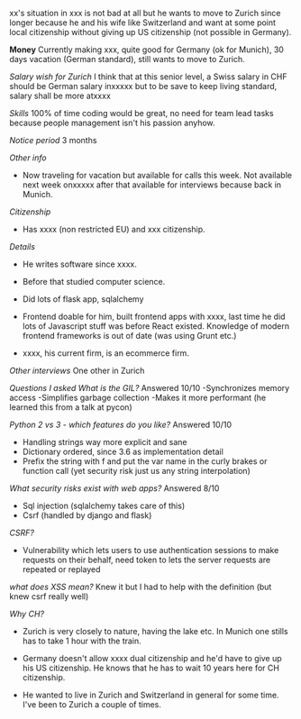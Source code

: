 
xx's situation in xxx is not bad at all but he wants to move to Zurich since longer because he and his wife like Switzerland and want at some point local citizenship without giving up US citizenship (not possible in Germany).


**Money**
Currently making xxx, quite good for Germany (ok for Munich), 30 days vacation (German standard), still wants to move to Zurich.

*Salary wish for Zurich*
I think that at this senior level, a Swiss salary in CHF should be German salary inxxxxx  but to be save to keep living standard, salary shall be more atxxxx

*Skills*
100% of time coding would be great, no need for team lead tasks because people management isn't his passion anyhow.

*Notice period*
3 months

*Other info*
- Now traveling for vacation but available for calls this week. Not available next week onxxxxx after that available for interviews because back in Munich.

*Citizenship*
- Has xxxx (non restricted EU) and xxx citizenship.

*Details*
- He writes software since xxxx.

- Before that studied computer science.

- Did lots of flask app, sqlalchemy

- Frontend doable for him, built frontend apps with xxxx, last time he did lots of Javascript stuff was before React existed. Knowledge of modern frontend frameworks is out of date (was using Grunt etc.)

- xxxx, his current firm, is an ecommerce firm.

*Other interviews*
One other in Zurich

*Questions I asked*
*What is the GIL?*
Answered 10/10
-Synchronizes memory access
-Simplifies garbage collection
-Makes it more performant
(he learned this from a talk at pycon)

*Python 2 vs 3 - which features do you like?*
Answered 10/10
- Handling strings way more explicit and sane
- Dictionary ordered, since 3.6 as implementation detail
- Prefix the string with f and put the var name in the curly brakes or function call (yet security risk just us any string interpolation)

*What security risks exist with web apps?*
Answered 8/10
- Sql injection (sqlalchemy takes care of this)
- Csrf (handled by django and flask)

*CSRF?*
- Vulnerability which lets users to use authentication sessions to make requests on their behalf, need token to lets the server requests are repeated or replayed

*what does XSS mean?*
Knew it but I had to help with the definition (but knew csrf really well)

*Why CH?*
- Zurich is very closely to nature, having the lake etc. In Munich one stills has to take 1 hour with the train.

- Germany doesn't allow xxxx dual citizenship and he'd have to give up his US citizenship. He knows that he has to wait 10 years here for CH citizenship.

- He wanted to live in Zurich and Switzerland in general for some time. I've been to Zurich a couple of times.
